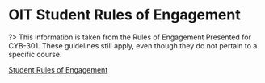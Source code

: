 # OIT Student Rules of Engagement

?> This information is taken from the Rules of Engagement Presented for CYB-301. These guidelines still apply, even though they do not pertain to a specific course.

[Student Rules of Engagement](../bin/misc/OIT_Rules-of-Engagement.pdf ':include')